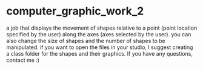# computer_graphic_work_2
a job that displays the movement of shapes relative to a point (point location specified by the user) along the axes (axes selected by the user). 
you can also change the size of shapes and the number of shapes to be manipulated.
if you want to open the files in your studio, I suggest creating a class folder for the shapes and their graphics.
If you have any questions, contact me :)
